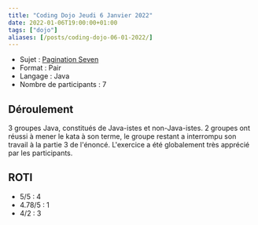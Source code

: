 ```yaml
---
title: "Coding Dojo Jeudi 6 Janvier 2022"
date: 2022-01-06T19:00:00+01:00
tags: ["dojo"]
aliases: [/posts/coding-dojo-06-01-2022/]
---
```


- Sujet : [Pagination Seven](https://codingdojo.org/kata/PaginationSeven/)
- Format : Pair
- Langage : Java
- Nombre de participants : 7

## Déroulement

3 groupes Java, constitués de Java-istes et non-Java-istes.
2 groupes ont réussi à mener le kata à son terme, le groupe restant a interrompu son travail à la partie 3 de l'énoncé.
L'exercice a été globalement très apprécié par les participants.

## ROTI

- 5/5 : 4
- 4.78/5 : 1
- 4/2 : 3
